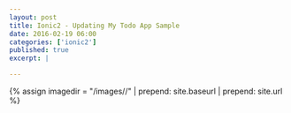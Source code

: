 ```yaml
---
layout: post
title: Ionic2 - Updating My Todo App Sample
date: 2016-02-19 06:00
categories: ['ionic2']
published: true
excerpt: |

---
```


{% assign imagedir = "/images//" | prepend: site.baseurl | prepend: site.url %}